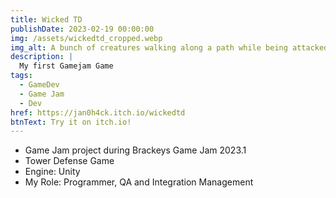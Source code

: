 ```yaml
---
title: Wicked TD
publishDate: 2023-02-19 00:00:00
img: /assets/wickedtd_cropped.webp
img_alt: A bunch of creatures walking along a path while being attacked by towers. There are knights, bats and a UFO.
description: |
  My first Gamejam Game
tags:
  - GameDev
  - Game Jam
  - Dev
href: https://jan0h4ck.itch.io/wickedtd
btnText: Try it on itch.io!
---
```


- Game Jam project during Brackeys Game Jam 2023.1
- Tower Defense Game
- Engine: Unity
- My Role: Programmer, QA and Integration Management
